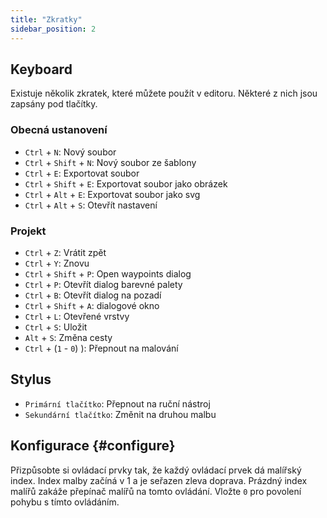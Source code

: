 ```yaml
---
title: "Zkratky"
sidebar_position: 2
---
```



## Keyboard

Existuje několik zkratek, které můžete použít v editoru. Některé z nich jsou zapsány pod tlačítky.

### Obecná ustanovení

* `Ctrl` + `N`: Nový soubor
* `Ctrl` + `Shift` + `N`: Nový soubor ze šablony
* `Ctrl` + `E`: Exportovat soubor
* `Ctrl` + `Shift` + `E`: Exportovat soubor jako obrázek
* `Ctrl` + `Alt` + `E`: Exportovat soubor jako svg
* `Ctrl` + `Alt` + `S`: Otevřít nastavení

### Projekt

* `Ctrl` + `Z`: Vrátit zpět
* `Ctrl` + `Y`: Znovu
* `Ctrl` + `Shift` + `P`: Open waypoints dialog
* `Ctrl` + `P`: Otevřít dialog barevné palety
* `Ctrl` + `B`: Otevřít dialog na pozadí
* `Ctrl` + `Shift` + `A`: dialogové okno
* `Ctrl` + `L`: Otevřené vrstvy
* `Ctrl` + `S`: Uložit
* `Alt` + `S`: Změna cesty
* `Ctrl` + (`1` - `0`) ): Přepnout na malování

## Stylus

* `Primární tlačítko`: Přepnout na ruční nástroj
* `Sekundární tlačítko`: Změnit na druhou malbu

## Konfigurace {#configure}

Přizpůsobte si ovládací prvky tak, že každý ovládací prvek dá malířský index. Index malby začíná v 1 a je seřazen zleva doprava. Prázdný index malířů zakáže přepínač malířů na tomto ovládání. Vložte `0` pro povolení pohybu s tímto ovládáním.
